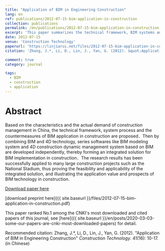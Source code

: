 ```yaml
---
title: "Application of BIM in Engineering Construction"
lang: en
ref: publications/2012-07-15-bim-application-in-construction
collection: publications
permalink: /en/publications/2012-07-15-bim-application-in-construction
excerpt: 'This paper summarizes the technical framework, BIM systems and applications in construction'
date: 2012-07-15
venue: 'Construction Technology'
paperurl: 'https://linjiarui.net/files/2012-07-15-bim-application-in-construction.pdf'
citation: 'Zhang, J.*, Li, D., Lin, J., Yan, G. (2012). &quot;Application of BIM in Engineering Construction&quot; <i>Construction Technology</i>. 41(16): 10-17. (in Chinese)'

comment: true
category: journal

tags: 
  - BIM
  - construction
  - application
---
```



Abstract
====

Based on the characteristics and the actual demand of construction management in China, the technical framework, system process and the countermeasures of BIM application in construction are proposed．Then by combining BIM and 4D technology, series softwares like BIM modeling system and 4D construction dynamic management system based on BIM are developed independently, thereby forming an integrated solution for BIM implementation in construction．The research results has been successfully applied to many large construction projects such as the National Stadium, thus proving the feasibility and applicability of the integrated solution, and illustrating the application value and prospects of BIM technology in construction.

[Download paper here](http://kns.cnki.net/KCMS/detail/detail.aspx?dbcode=CJFQ&dbname=CJFD2012&filename=SGJS201216004&v=MDAxOTJxWTlGWUlSOGVYMUx1eFlTN0RoMVQzcVRyV00xRnJDVVJMT2ZiK1Z1Rnlya1U3N05OaXJCZmJHNEg5UE4=)

[download preprint here]({{ site.baseurl }}/files/2012-07-15-bim-application-in-construction.pdf)

This paper ranked No.1 among the CNKI's most downloaded and cited papers of this journal, see [here]({{ site.baseurl }}/en/posts/2020-03-03-some-our-papers-are-cnki-most-downloaded-papers) for detail.

Recommended citation: Zhang, J.*, Li, D., Lin, J., Yan, G. (2012). &quot;Application of BIM in Engineering Construction&quot; <i>Construction Technology</i>. 41(16): 10-17. (in Chinese)